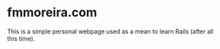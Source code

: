 # fmmoreira.com

This is a simple personal webpage used as a mean to learn Rails (after all this time).
